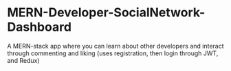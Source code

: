 # MERN-Developer-SocialNetwork-Dashboard

A MERN-stack app where you can learn about other developers and interact through commenting and liking (uses registration, then login through JWT, and Redux)
